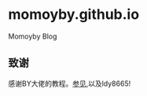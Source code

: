 # momoyby.github.io
Momoyby Blog

## 致谢
感谢BY大佬的教程。[参见](https://www.jianshu.com/p/e68fba58f75c#Rename),以及ldy8665!
